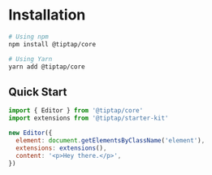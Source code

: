# Installation

```bash
# Using npm
npm install @tiptap/core

# Using Yarn
yarn add @tiptap/core
```

## Quick Start

```js
import { Editor } from '@tiptap/core'
import extensions from '@tiptap/starter-kit'

new Editor({
  element: document.getElementsByClassName('element'),
  extensions: extensions(),
  content: '<p>Hey there.</p>',
})
```
